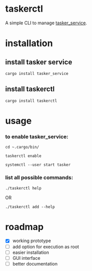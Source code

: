 
# taskerctl

A simple CLI to manage [tasker_service][1].


# installation
## install tasker service
`
cargo install tasker_service
`
## install taskerctl
`
cargo install taskerctl
`


# usage
### to enable tasker_service:

`
cd ~.cargo/bin/
`

`
taskerctl enable
`

`
systemctl --user start tasker
`
### list all possible commands:
`
./taskerctl help
`

OR

`
./taskerctl add --help
`
# roadmap
- [x]  working prototype
- [ ]  add option for execution as root
- [ ]  easier installation
- [ ]  GUI interface
- [ ]  better documentation

[1]:<https://crates.io/crates/tasker_service> "link to crate"
